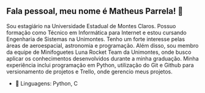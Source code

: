 ## Fala pessoal, meu nome é Matheus Parrela! 👋

Sou estagiário na Universidade Estadual de Montes Claros. Possuo formação como Técnico em Informática para Internet e estou cursando Engenharia de Sistemas na Unimontes. Tenho um forte interesse pelas áreas de aeroespacial, astronomia e programação.
Além disso, sou membro da equipe de Minifoguetes Luna Rocket Team da Unimontes, onde busco aplicar os conhecimentos desenvolvidos durante a minha graduação.
Minha experiência inclui programação em Python, utilização do Git e Github para versionamento de projetos e Trello, onde gerencio meus projetos.

- 👯 Linguagens: Python, C
